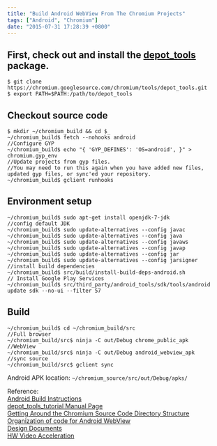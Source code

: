 ```yaml
---
title: "Build Android WebView From The Chromium Projects"
tags: ["Android", "Chromium"]
date: "2015-07-31 17:28:39 +0800"
---
```


## First, check out and install the [depot_tools](https://commondatastorage.googleapis.com/chrome-infra-docs/flat/depot_tools/docs/html/depot_tools_tutorial.html#_setting_up) package.  

    $ git clone https://chromium.googlesource.com/chromium/tools/depot_tools.git
    $ export PATH=$PATH:/path/to/depot_tools

## Checkout source code  

    $ mkdir ~/chromium_build && cd $_
    ~/chromium_build$ fetch --nohooks android 
    //Configure GYP
    ~/chromium_build$ echo "{ 'GYP_DEFINES': 'OS=android', }" > chromium.gyp_env
    //Update projects from gyp files. 
    //You may need to run this again when you have added new files, updated gyp files, or sync'ed your repository.
    ~/chromium_build$ gclient runhooks

## Environment setup  

    ~/chromium_build$ sudo apt-get install openjdk-7-jdk
    //config default JDK
    ~/chromium_build$ sudo update-alternatives --config javac
    ~/chromium_build$ sudo update-alternatives --config java
    ~/chromium_build$ sudo update-alternatives --config javaws
    ~/chromium_build$ sudo update-alternatives --config javap
    ~/chromium_build$ sudo update-alternatives --config jar
    ~/chromium_build$ sudo update-alternatives --config jarsigner
    //install build dependencies
    ~/chromium_build$ src/build/install-build-deps-android.sh 
    // Install Google Play Services
    ~/chromium_build$ src/third_party/android_tools/sdk/tools/android update sdk --no-ui --filter 57

## Build   

    ~/chromium_build$ cd ~/chromium_build/src
    //Full browser
    ~/chromium_build/src$ ninja -C out/Debug chrome_public_apk
    //WebView
    ~/chromium_build/src$ ninja -C out/Debug android_webview_apk
    //sync source
    ~/chromium_build/src$ gclient sync

Android APK location: `~/chromium_source/src/out/Debug/apks/`  


Reference:   
[Android Build Instructions](https://www.chromium.org/developers/how-tos/android-build-instructions)  
[depot_tools_tutorial Manual Page](https://commondatastorage.googleapis.com/chrome-infra-docs/flat/depot_tools/docs/html/depot_tools_tutorial.html#_creating_uploading_a_cl)   
[Getting Around the Chromium Source Code Directory Structure](https://www.chromium.org/developers/how-tos/getting-around-the-chrome-source-code)   
[Organization of code for Android WebView](https://docs.google.com/document/d/1a_cUP1dGIlRQFUSic8bhAOxfclj4Xzw-yRDljVk1wB0/edit?pli=1)   
[Design Documents](https://www.chromium.org/developers/design-documents)    
[HW Video Acceleration](https://docs.google.com/document/d/1LUXNNv1CXkuQRj_2Qg79WUsPDLKfOUboi1IWfX2dyQE/preview?pli=1#heading=h.c4hwvr7uzkfl)  
